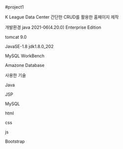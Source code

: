 #project1

K League Data Center
간단한 CRUD를 활용한 홈페이지 제작

개발환경
java 2021-06(4.20.0) Enterprise Edition

tomcat 9.0

JavaSE-1.8 jdk1.8.0_202

MySQL WorkBench

Amazone Database

사용한 기술

Java

JSP

MySQL

html

css

js

Bootstrap
